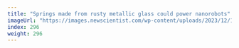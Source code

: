 ```yaml
---
title: "Springs made from rusty metallic glass could power nanorobots"
imageUrl: "https://images.newscientist.com/wp-content/uploads/2023/12/18110405/SEI_183921723.jpg?width=788"
index: 296
weight: 296
---
```

